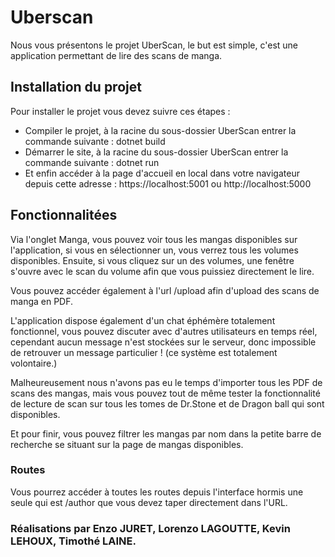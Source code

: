 #  Uberscan  
  
Nous vous présentons le projet  UberScan, le but est simple, c'est une application permettant de lire des scans de manga.  

##  Installation du projet
Pour installer le projet vous devez suivre ces étapes :
- Compiler le projet, à la racine du sous-dossier UberScan entrer la commande suivante : dotnet build
- Démarrer le site, à la racine du sous-dossier UberScan entrer la commande suivante : dotnet run
- Et enfin accéder à la page d'accueil en local dans votre navigateur depuis cette adresse : https://localhost:5001 ou http://localhost:5000

##  Fonctionnalitées  
  
Via l'onglet Manga, vous pouvez voir tous les mangas disponibles sur l'application, si vous en sélectionner un, vous verrez tous les volumes disponibles. Ensuite, si vous cliquez sur un des volumes, une fenêtre s'ouvre avec le scan du volume afin que vous puissiez directement le lire.  
  
Vous pouvez accéder également à l'url /upload  afin d'upload  des scans de manga en PDF.  
  
L'application dispose également d'un chat éphémère totalement fonctionnel, vous pouvez discuter avec d'autres utilisateurs en temps réel, cependant aucun message n'est stockées sur le serveur, donc impossible de retrouver un message particulier ! (ce système est totalement volontaire.)

Malheureusement nous n'avons pas eu le temps d'importer tous les PDF de scans des mangas, mais vous pouvez tout de même tester la fonctionnalité de lecture de scan sur tous les tomes de Dr.Stone et de Dragon ball qui sont disponibles.

Et pour finir, vous pouvez filtrer les mangas par nom dans la petite barre de recherche se situant sur la page de mangas disponibles.
  
###  Routes  
  
Vous pourrez accéder à toutes les routes depuis l'interface hormis une seule qui  est /author  que vous devez taper directement dans l'URL.

### Réalisations par Enzo JURET, Lorenzo LAGOUTTE, Kevin LEHOUX, Timothé LAINE.
